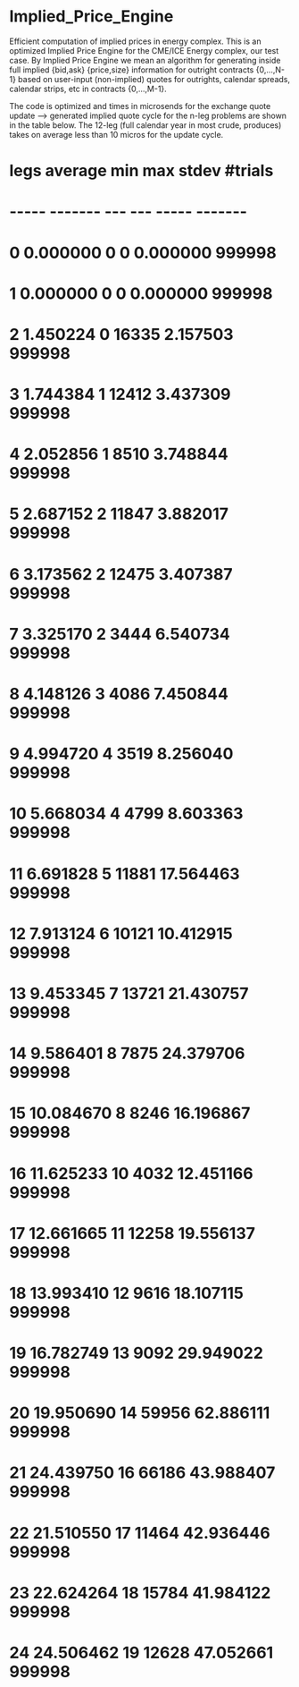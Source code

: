 # Implied_Price_Engine

Efficient computation of implied prices in energy complex. This is an
optimized Implied Price Engine for the CME/ICE Energy complex, our
test case. By Implied Price Engine we mean an algorithm for generating
inside full implied {bid,ask} {price,size} information for outright
contracts {0,...,N-1} based on user-input (non-implied) quotes for
outrights, calendar spreads, calendar strips, etc in contracts
{0,...,M-1}. 

The code is optimized and times in microsends for the exchange quote update --> generated implied quote cycle for the n-leg problems are shown in the table below. The 12-leg (full calendar year in most crude, produces) takes on average less than 10 micros for the update cycle.

# legs	average	min	max	stdev		#trials
# -----  -------      ---    ---   -----         -------
# 0	0.000000	0	0	0.000000	999998
# 1	0.000000	0	0	0.000000	999998
# 2	1.450224	0	16335	2.157503	999998
# 3	1.744384	1	12412	3.437309	999998
# 4	2.052856	1	8510	3.748844	999998
# 5	2.687152	2	11847	3.882017	999998
# 6	3.173562	2	12475	3.407387	999998
# 7	3.325170	2	3444	6.540734	999998
# 8	4.148126	3	4086	7.450844	999998
# 9	4.994720	4	3519	8.256040	999998
# 10	5.668034	4	4799	8.603363	999998
# 11	6.691828	5	11881	17.564463	999998
# 12	7.913124	6	10121	10.412915	999998
# 13	9.453345	7	13721	21.430757	999998
# 14	9.586401	8	7875	24.379706	999998
# 15	10.084670	8	8246	16.196867	999998
# 16	11.625233	10	4032	12.451166	999998
# 17	12.661665	11	12258	19.556137	999998
# 18	13.993410	12	9616	18.107115	999998
# 19	16.782749	13	9092	29.949022	999998
# 20	19.950690	14	59956	62.886111	999998
# 21	24.439750	16	66186	43.988407	999998
# 22	21.510550	17	11464	42.936446	999998
# 23	22.624264	18	15784	41.984122	999998
# 24	24.506462	19	12628	47.052661	999998
